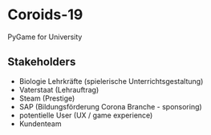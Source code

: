 # Coroids-19
PyGame for University

## Stakeholders
- Biologie Lehrkräfte (spielerische Unterrichtsgestaltung)
- Vaterstaat (Lehrauftrag)
- Steam (Prestige)
- SAP (Bildungsförderung Corona Branche - sponsoring)
- potentielle User (UX / game experience)
- Kundenteam
